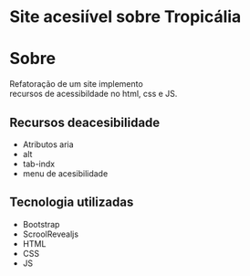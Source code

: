 # Site acesiível sobre Tropicália
# Sobre
Refatoração de um site implemento  
recursos  de acessibildade no html, css
e JS.
## Recursos deacesibilidade
- Atributos aria
- alt
- tab-indx
- menu de acesibilidade 
## Tecnologia utilizadas 
- Bootstrap
- ScroolRevealjs
- HTML
- CSS
- JS
